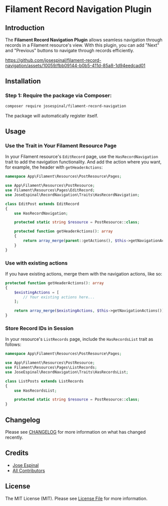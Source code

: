 # Filament Record Navigation Plugin

## Introduction

The **Filament Record Navigation Plugin** allows seamless navigation through records in a Filament resource's view. With this plugin, you can add "Next" and "Previous" buttons to navigate through records efficiently.

https://github.com/josespinal/filament-record-navigation/assets/10059/fbb09144-b0b5-411d-85a8-1d94eedcad01

## Installation

### Step 1: Require the package via Composer:

```bash
composer require josespinal/filament-record-navigation
```

The package will automatically register itself.

## Usage

### Use the Trait in Your Filament Resource Page

In your Filament resource's `EditRecord` page, use the `HasRecordNavigation` trait to add the navigation functionality. And add the action where you want, for example, the header with `getHeaderActions`:

```php
namespace App\Filament\Resources\PostResource\Pages;

use App\Filament\Resources\PostResource;
use Filament\Resources\Pages\EditRecord;
use JoseEspinal\RecordNavigation\Traits\HasRecordNavigation;

class EditPost extends EditRecord
{
    use HasRecordNavigation;

    protected static string $resource = PostResource::class;

    protected function getHeaderActions(): array
    {
        return array_merge(parent::getActions(), $this->getNavigationActions());
    }
}
```

### Use with existing actions
If you have existing actions, merge them with the navigation actions, like so:

```php
protected function getHeaderActions(): array
{
    $existingActions = [
        // Your existing actions here...
    ];

    return array_merge($existingActions, $this->getNavigationActions());
}
```

### Store Record IDs in Session

In your resource's `ListRecords` page, include the `HasRecordsList` trait as follows:

```php
namespace App\Filament\Resources\PostResource\Pages;

use App\Filament\Resources\PostResource;
use Filament\Resources\Pages\ListRecords;
use JoseEspinal\RecordNavigation\Traits\HasRecordsList;

class ListPosts extends ListRecords
{
    use HasRecordsList;

    protected static string $resource = PostResource::class;
}
```

## Changelog

Please see [CHANGELOG](CHANGELOG.md) for more information on what has changed recently.

## Credits

- [Jose Espinal](https://github.com/josespinal)
- [All Contributors](../../contributors)

## License

The MIT License (MIT). Please see [License File](LICENSE.md) for more information.
